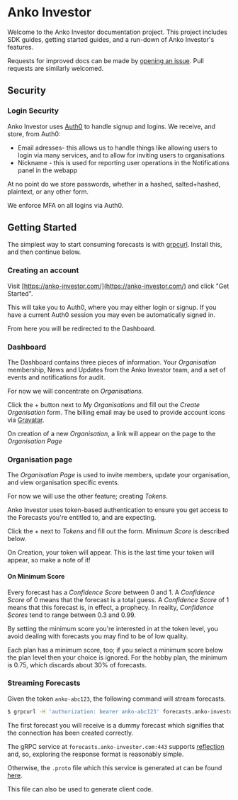 # Anko Investor

Welcome to the Anko Investor documentation project. This project includes SDK guides, getting started guides, and a run-down of Anko Investor's features.

Requests for improved docs can be made by [opening an issue](https://github.com/anglo-korean/documentation/issues/new/choose). Pull requests are similarly welcomed.

## Security

### Login Security

Anko Investor uses [Auth0](https://auth0.com) to handle signup and logins. We receive, and store, from Auth0:

* Email adresses- this allows us to handle things like allowing users to login via many services, and to allow for inviting users to organisations
* Nickname - this is used for reporting user operations in the Notifications panel in the webapp

At no point do we store passwords, whether in a hashed, salted+hashed, plaintext, or any other form.

We enforce MFA on all logins via Auth0.

## Getting Started

The simplest way to start consuming forecasts is with [grpcurl](https://github.com/fullstorydev/grpcurl). Install this, and then continue below.

### Creating an account

Visit [https://anko-investor.com/](https://anko-investor.com/) and click "Get Started".

This will take you to Auth0, where you may either login or signup. If you have a current Auth0 session you may even be automatically signed in.

From here you will be redirected to the Dashboard.

### Dashboard

The Dashboard contains three pieces of information. Your *Organisation* membership, News and Updates from the Anko Investor team, and a set of events and notifications for audit.

For now we will concentrate on *Organisations*.

Click the + button next to *My Organisations* and fill out the *Create Organisation* form. The billing email may be used to provide account icons via [Gravatar](https://en.gravatar.com/).

On creation of a new *Organisation*, a link will appear on the page to the *Organisation Page*

### Organisation page

The *Organisation Page* is used to invite members, update your organisation, and view organisation specific events.

For now we will use the other feature; creating *Tokens*.

Anko Investor uses token-based authentication to ensure you get access to the Forecasts you're entitled to, and are expecting.

Click the + next to *Tokens* and fill out the form. *Minimum Score* is described below.

On Creation, your token will appear. This is the last time your token will appear, so make a note of it!

#### On Minimum Score

Every forecast has a *Confidence Score* between 0 and 1. A *Confidence Score* of 0 means that the forecast is a total guess. A *Confidence Score* of 1 means that this forecast is, in effect, a prophecy. In reality, *Confidence Scores* tend to range between 0.3 and 0.99.

By setting the minimum score you're interested in at the token level, you avoid dealing with forecasts you may find to be of low quality.

Each plan has a minimum score, too; if you select a minimum score below the plan level then your choice is ignored. For the hobby plan, the minimum is 0.75, which discards about 30% of forecasts.


### Streaming Forecasts

Given the token `anko-abc123`, the following command will stream forecasts.

```bash
$ grpcurl -H 'authorization: bearer anko-abc123' forecasts.anko-investor.com:443 Forecasts/Stream
```

The first forecast you will receive is a dummy forecast which signifies that the connection has been created correctly.

The gRPC service at `forecasts.anko-investor.com:443` supports [reflection](https://github.com/grpc/grpc/blob/master/doc/server-reflection.md) and, so, exploring the response format is reasonably simple.

Otherwise, the `.proto` file which this service is generated at can be found [here](proto/gateway.proto).

This file can also be used to generate client code.
